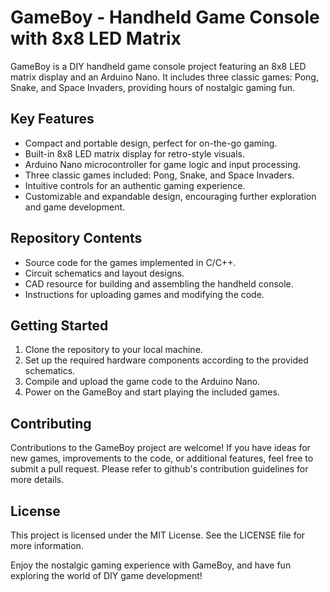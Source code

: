 # GameBoy - Handheld Game Console with 8x8 LED Matrix

GameBoy is a DIY handheld game console project featuring an 8x8 LED matrix display and an Arduino Nano. It includes three classic games: Pong, Snake, and Space Invaders, providing hours of nostalgic gaming fun.

## Key Features

- Compact and portable design, perfect for on-the-go gaming.
- Built-in 8x8 LED matrix display for retro-style visuals.
- Arduino Nano microcontroller for game logic and input processing.
- Three classic games included: Pong, Snake, and Space Invaders.
- Intuitive controls for an authentic gaming experience.
- Customizable and expandable design, encouraging further exploration and game development.

## Repository Contents

- Source code for the games implemented in C/C++.
- Circuit schematics and layout designs.
- CAD resource for building and assembling the handheld console.
- Instructions for uploading games and modifying the code.

## Getting Started

1. Clone the repository to your local machine.
2. Set up the required hardware components according to the provided schematics.
3. Compile and upload the game code to the Arduino Nano.
4. Power on the GameBoy and start playing the included games.

## Contributing

Contributions to the GameBoy project are welcome! If you have ideas for new games, improvements to the code, or additional features, feel free to submit a pull request. Please refer to github's contribution guidelines for more details.

## License

This project is licensed under the MIT License. See the LICENSE file for more information.

Enjoy the nostalgic gaming experience with GameBoy, and have fun exploring the world of DIY game development!

